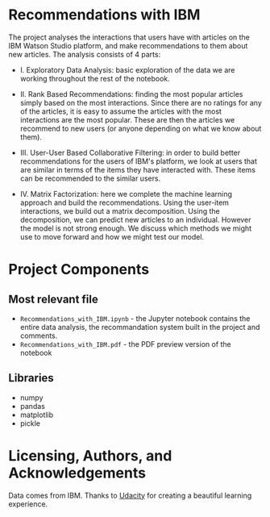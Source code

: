 # Recommendations with IBM
The project analyses the interactions that users have with articles on the IBM Watson Studio platform, and make recommendations to them about new articles. The analysis consists of 4 parts:

- I. Exploratory Data Analysis: basic exploration of the data we are working throughout the rest of the notebook. 

- II. Rank Based Recommendations: finding the most popular articles simply based on the most interactions. Since there are no ratings for any of the articles, it is easy to assume the articles with the most interactions are the most popular. These are then the articles we recommend to new users (or anyone depending on what we know about them).

- III. User-User Based Collaborative Filtering: in order to build better recommendations for the users of IBM's platform, we look at users that are similar in terms of the items they have interacted with. These items can be recommended to the similar users. 

- IV. Matrix Factorization: here we complete the machine learning approach and build the recommendations. Using the user-item interactions, we build out a matrix decomposition. Using the decomposition, we can predict new articles to an individual. However the model is not strong enough. We discuss which methods we might use to move forward and how we might test our model.



# Project Components

## Most relevant file
- `Recommendations_with_IBM.ipynb` - the Jupyter notebook contains the entire data analysis, the recommandation system built in the project and comments.
- `Recommendations_with_IBM.pdf` - the PDF preview version of the notebook

## Libraries
- numpy
- pandas
- matplotlib
- pickle

# Licensing, Authors, and Acknowledgements
Data comes from IBM. Thanks to [Udacity](https://www.udacity.com/courses/all) for creating a beautiful learning experience. 